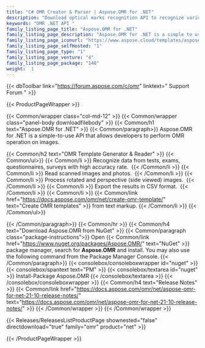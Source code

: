 ```yaml
---
title: "C# OMR Creator & Parser | Aspose.OMR for .NET"
description: "Download optical marks recognition API to recognize various types of answer sheets, including tests, assessments, surveys, quizzes, MCQ papers, feedback forms - any type of document that includes bubbles as input.  "
keywords: "OMR .NET API "
family_listing_page_title: "Aspose.OMR for .NET"
family_listing_page_description: "Aspose.OMR for .NET is a simple to use API that allows developers to perform OMR operation on images. Aspose.OMR can perform OMR operation on JPEG, PNG, GIF, TIFF, and BMP image files and save the output in CSV format."
family_listing_page_iconurl: "https://www.aspose.cloud/templates/aspose/App_Themes/V3/images/omr/272x272/aspose_omr-for-net.png"
family_listing_page_selfHosted: "1"
family_listing_page_type: "1"
family_listing_page_venture: "4"
family_listing_page_package: "148"
weight:  1
---
```


{{< dbToolbar link="https://forum.aspose.com/c/omr" linktext=" Support Forum " >}}


{{< ProductPageWrapper >}}

<!-- ProductPageContent-->
{{< Common/wrapper class="col-md-12" >}}
{{< Common/wrapper class="panel-body downloadfilebody" >}}
{{< Common/h1 text="Aspose.OMR for .NET" >}}
{{< Common/paragraph>}}
Aspose.OMR for .NET is a simple-to-use API that allows developers to perform OMR operation on images.

{{< Common/h2 text="OMR Template Generator &amp; Reader"  >}} {{< Common/ul>}}
    {{< Common/li >}} Recognize data from tests, exams, questionnaires, surveys with high accuracy rate.&nbsp; {{< /Common/li >}}
   {{< Common/li >}} 
Read scanned images and photos.&nbsp; {{< /Common/li >}}
   {{< Common/li >}} Process rotated and perspective (side viewed) images.&nbsp; {{< /Common/li >}}
   {{< Common/li >}} Export the results in CSV format.&nbsp; {{< /Common/li >}}
   {{< Common/li >}} {{< Common/link href="https://docs.aspose.com/omr/net/create-omr-template/" text="Create OMR templates"  >}} from text markup. {{< /Common/li >}}
 {{< /Common/ul>}}

{{< /Common/paragraph>}}
{{< Common/hr >}}
{{< Common/h4 text="Download Aspose.OMR from NuGet"  >}}
{{< Common/paragraph class="package-instructions">}}
Open {{< Common/link href="https://www.nuget.org/packages/Aspose.OMR/" text="NuGet"  >}} package manager, search for <b>Aspose.OMR</b> and install. You may also use the following command from the Package Manager Console.
 {{< /Common/paragraph>}}
{{< consolebox/consoleboxwrapper id="nuget" >}}
       {{< consolebox/spantext text="PM" >}}
       {{< consolebox/textarea id="nuget" >}} Install-Package Aspose.OMR {{< /consolebox/textarea >}}
{{< /consolebox/consoleboxwrapper >}}
{{< Common/h4 text="Release Notes"  >}}
{{< Common/link href="https://docs.aspose.com/omr/net/aspose-omr-for-net-21-10-release-notes/" text="https://docs.aspose.com/omr/net/aspose-omr-for-net-21-10-release-notes/"  >}}
{{< /Common/wrapper >}}
{{< /Common/wrapper >}}

<!-- /ProductPageContent-->



<!-- ReleasesListProductPage-->
   {{< Releases/ReleasesListProductPage shownested="false"  directdownload="true" family="omr" product="net" >}}
<!-- /ReleasesListProductPage-->

{{< /ProductPageWrapper >}}

